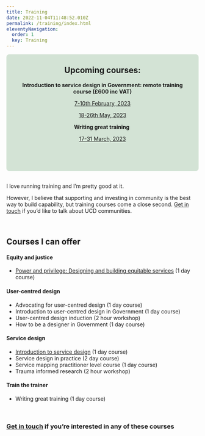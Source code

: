 ```yaml
---
title: Training
date: 2022-11-04T11:48:52.010Z
permalink: /training/index.html
eleventyNavigation:
  order: 1
  key: Training
---
```

<div style="padding: 20px; background-color: #d3e3d5; border-radius: 7px">

<header style="margin-top: -20px;">

## Upcoming courses:

**Introduction to service design in Government: remote training course (£600 inc VAT)**

<a href="https://www.tickettailor.com/events/ignaciaandclara/833939/">7-10th February, 2023</a>

<a href="https://www.tickettailor.com/events/ignaciaandclara/837350/">18-26th May, 2023</a>

**Writing great training** 

<a href="https://www.tickettailor.com/events/claragreo/839772">17-31 March, 2023</a>

<p></div>
<br />

I love running training and I’m pretty good at it. 

However, I believe that supporting and investing in community is the best way to build capability, but training courses come a close second. [Get in touch](/contact/index.html) if you’d like to talk about UCD communities. 

<br />

## Courses I can offer

#### Equity and justice

* [Power and privilege: Designing and building equitable services](https://docs.google.com/document/d/1kAlQ9hp3AwUjRV_ov6E2T2Ix28IAzdEH_ENbwW13pUk/edit#heading=h.ssskjtmeglh0) (1 day course)

#### User-centred design

* Advocating for user-centred design (1 day course)
* Introduction to user-centred design in Government (1 day course)
* User-centred design induction (2 hour workshop)
* How to be a designer in Government (1 day course)

#### Service design

* [Introduction to service design](https://www.claragreo.com/posts/introduction-to-service-design-in-government:-remote-training-course-(pound600-inc-vat)/) (1 day course)
* Service design in practice (2 day course)
* Service mapping practitioner level course (1 day course)
* Trauma informed research (2 hour workshop)

#### Train the trainer

* Writing great training (1 day course)

<br />

### [Get in touch](/contact/index.html) if you’re interested in any of these courses